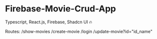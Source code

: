 # Firebase-Movie-Crud-App
Typescript, React.js, Firebase, Shadcn UI 🔥

Routes:
/show-movies
/create-movie
/login
/update-movie?id="id_name"

